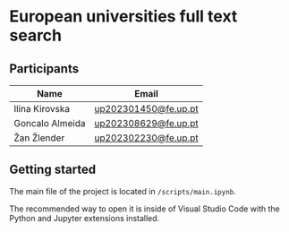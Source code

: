# European universities full text search

## Participants

| Name            | Email                |
| --------------- | -------------------- |
| Ilina Kirovska  | up202301450@fe.up.pt |
| Goncalo Almeida | up202308629@fe.up.pt |
| Žan Žlender     | up202302230@fe.up.pt |

## Getting started

The main file of the project is located in `/scripts/main.ipynb`.

The recommended way to open it is inside of Visual Studio Code with the Python and Jupyter extensions installed.
